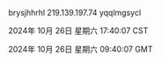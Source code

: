 brysjhhrhl 219.139.197.74 yqqlmgsycl

2024年 10月 26日 星期六 17:40:07 CST

2024年 10月 26日 星期六 09:40:07 GMT
